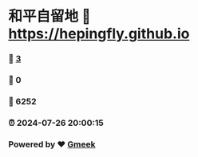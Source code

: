# 和平自留地 :link: https://hepingfly.github.io 
### :page_facing_up: [3](https://hepingfly.github.io/tag.html) 
### :speech_balloon: 0 
### :hibiscus: 6252 
### :alarm_clock: 2024-07-26 20:00:15 
### Powered by :heart: [Gmeek](https://github.com/Meekdai/Gmeek)

